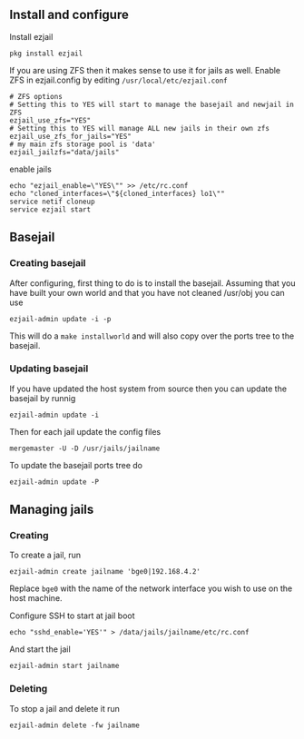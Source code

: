 ## Install and configure
Install ezjail
```
pkg install ezjail
```

If you are using ZFS then it makes sense to use it for jails as well.
Enable ZFS in ezjail.config by editing `/usr/local/etc/ezjail.conf`

```
# ZFS options
# Setting this to YES will start to manage the basejail and newjail in ZFS
ezjail_use_zfs="YES"
# Setting this to YES will manage ALL new jails in their own zfs
ezjail_use_zfs_for_jails="YES"
# my main zfs storage pool is 'data'
ezjail_jailzfs="data/jails"

```
enable jails

```
echo "ezjail_enable=\"YES\"" >> /etc/rc.conf
echo "cloned_interfaces=\"${cloned_interfaces} lo1\""
service netif cloneup
service ezjail start
```

## Basejail
### Creating basejail
After configuring, first thing to do is to install the basejail.
Assuming that you have built your own world and that you have not cleaned /usr/obj
you can use 

```
ezjail-admin update -i -p
```
This will do a ```make installworld``` and will also copy over the ports tree to the basejail.

### Updating basejail
If you have updated the host system from source then you can update the basejail by runnig
```
ezjail-admin update -i
```
Then for each jail update the config files
```
mergemaster -U -D /usr/jails/jailname
```

To update the basejail ports tree do
```
ezjail-admin update -P
```



## Managing jails

### Creating

To create a jail, run 
```
ezjail-admin create jailname 'bge0|192.168.4.2'
```
Replace ```bge0``` with the name of the network interface you wish to use on the host machine.

Configure SSH to start at jail boot

```
echo "sshd_enable='YES'" > /data/jails/jailname/etc/rc.conf
```
And start the jail
```
ezjail-admin start jailname
```

### Deleting 
To stop a jail and delete it run

```
ezjail-admin delete -fw jailname
```

